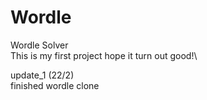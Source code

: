 # Wordle
Wordle Solver\
This is my first project hope it turn out good!\

update_1 (22/2)\
finished wordle clone

